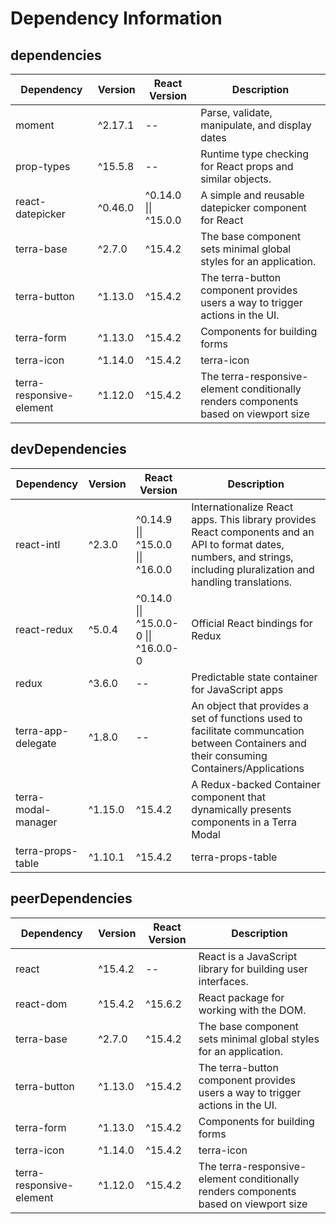 # Dependency Information

## dependencies
| Dependency | Version | React Version | Description |
|-|-|-|-|
| moment | ^2.17.1 | -- | Parse, validate, manipulate, and display dates |
| prop-types | ^15.5.8 | -- | Runtime type checking for React props and similar objects. |
| react-datepicker | ^0.46.0 | ^0.14.0 \|\| ^15.0.0 | A simple and reusable datepicker component for React |
| terra-base | ^2.7.0 | ^15.4.2 | The base component sets minimal global styles for an application. |
| terra-button | ^1.13.0 | ^15.4.2 | The terra-button component provides users a way to trigger actions in the UI. |
| terra-form | ^1.13.0 | ^15.4.2 | Components for building forms |
| terra-icon | ^1.14.0 | ^15.4.2 | terra-icon |
| terra-responsive-element | ^1.12.0 | ^15.4.2 | The terra-responsive-element conditionally renders components based on viewport size |

## devDependencies
| Dependency | Version | React Version | Description |
|-|-|-|-|
| react-intl | ^2.3.0 | ^0.14.9 \|\| ^15.0.0 \|\| ^16.0.0 | Internationalize React apps. This library provides React components and an API to format dates, numbers, and strings, including pluralization and handling translations. |
| react-redux | ^5.0.4 | ^0.14.0 \|\| ^15.0.0-0 \|\| ^16.0.0-0 | Official React bindings for Redux |
| redux | ^3.6.0 | -- | Predictable state container for JavaScript apps |
| terra-app-delegate | ^1.8.0 | -- | An object that provides a set of functions used to facilitate communcation between Containers and their consuming Containers/Applications |
| terra-modal-manager | ^1.15.0 | ^15.4.2 | A Redux-backed Container component that dynamically presents components in a Terra Modal |
| terra-props-table | ^1.10.1 | ^15.4.2 | terra-props-table |

## peerDependencies
| Dependency | Version | React Version | Description |
|-|-|-|-|
| react | ^15.4.2 | -- | React is a JavaScript library for building user interfaces. |
| react-dom | ^15.4.2 | ^15.6.2 | React package for working with the DOM. |
| terra-base | ^2.7.0 | ^15.4.2 | The base component sets minimal global styles for an application. |
| terra-button | ^1.13.0 | ^15.4.2 | The terra-button component provides users a way to trigger actions in the UI. |
| terra-form | ^1.13.0 | ^15.4.2 | Components for building forms |
| terra-icon | ^1.14.0 | ^15.4.2 | terra-icon |
| terra-responsive-element | ^1.12.0 | ^15.4.2 | The terra-responsive-element conditionally renders components based on viewport size |
